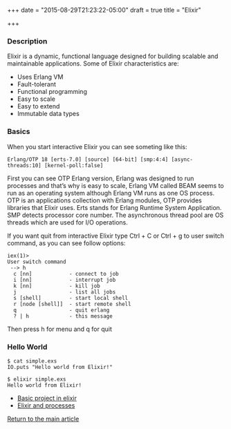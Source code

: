 +++
date = "2015-08-29T21:23:22-05:00"
draft = true
title = "Elixir"

+++
### Description
Elixir is a dynamic, functional language designed for building scalable and maintainable applications. Some of Elixir characteristics are:

* Uses Erlang VM
* Fault-tolerant
* Functional programming
* Easy to scale
* Easy to extend
* Immutable data types

### Basics
When you start interactive Elixir you can see someting like this:

```
Erlang/OTP 18 [erts-7.0] [source] [64-bit] [smp:4:4] [async-threads:10] [kernel-poll:false]
```

First you can see OTP Erlang version, Erlang was designed to run processes and that’s why is easy to scale, Erlang VM called BEAM seems to run as an operating system although Erlang VM runs as one OS process. OTP is an applications collection with Erlang modules, OTP provides libraries that Elixir uses. Erts stands for Erlang Runtime System Application. SMP detects processor core number. The asynchronous thread pool are OS threads which are used for I/O operations.

If you want quit from interactive Elixir type Ctrl + C or Ctrl + g to user switch command, as you can see follow options:

```
iex(1)>
User switch command
 --> h
  c [nn]            - connect to job
  i [nn]            - interrupt job
  k [nn]            - kill job
  j                 - list all jobs
  s [shell]         - start local shell
  r [node [shell]]  - start remote shell
  q                 - quit erlang
  ? | h             - this message
```

Then press h for menu and q for quit

### Hello World
```
$ cat simple.exs
IO.puts "Hello world from Elixir!"

$ elixir simple.exs
Hello world from Elixir!
```

* [Basic project in elixir](/techtalk/elixir_application)
* [Elixir and processes](/techtalk/processes)

[Return to the main article](/techtalk/techtalks)


